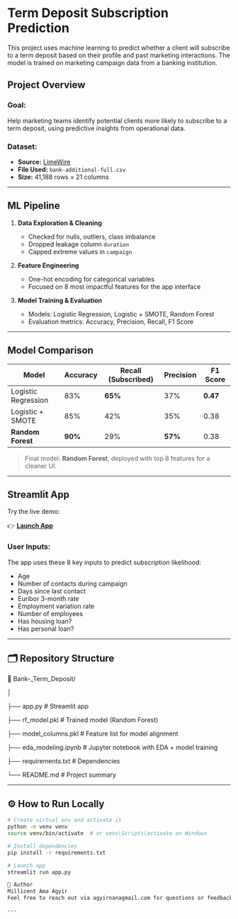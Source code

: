 
# Term Deposit Subscription Prediction

This project uses machine learning to predict whether a client will subscribe to a term deposit based on their profile and past marketing interactions. The model is trained on marketing campaign data from a banking institution.

## Project Overview

### Goal:
Help marketing teams identify potential clients more likely to subscribe to a term deposit, using predictive insights from operational data.

### Dataset:
- **Source:** [LimeWire](https://limewire.com/d/x7Hsa#Ml2ucdiZhL)
- **File Used:** `bank-additional-full.csv`
- **Size:** 41,188 rows × 21 columns

---

##  ML Pipeline

1. **Data Exploration & Cleaning**
   - Checked for nulls, outliers, class imbalance
   - Dropped leakage column `duration`
   - Capped extreme values in `campaign`
   
2. **Feature Engineering**
   - One-hot encoding for categorical variables
   - Focused on 8 most impactful features for the app interface
   
3. **Model Training & Evaluation**
   - Models: Logistic Regression, Logistic + SMOTE, Random Forest
   - Evaluation metrics: Accuracy, Precision, Recall, F1 Score

---

##  Model Comparison

| Model                     | Accuracy | Recall (Subscribed) | Precision | F1 Score |
|--------------------------|----------|----------------------|-----------|----------|
| Logistic Regression      | 83%      | **65%**              | 37%       | **0.47** |
| Logistic + SMOTE         | 85%      | 42%                  | 35%       | 0.38     |
| **Random Forest**        | **90%**  | 29%                  | **57%**   | 0.38     |

>  Final model: **Random Forest**, deployed with top 8 features for a cleaner UI.

---

##  Streamlit App

Try the live demo:

👉 **[Launch App](https://your-username-your-app.streamlit.app)**

### User Inputs:
The app uses these 8 key inputs to predict subscription likelihood:
- Age
- Number of contacts during campaign
- Days since last contact
- Euribor 3-month rate
- Employment variation rate
- Number of employees
- Has housing loan?
- Has personal loan?

---

## 🗂️ Repository Structure

📁 Bank-_Term_Deposit/

│

├── app.py # Streamlit app

├── rf_model.pkl # Trained model (Random Forest)

├── model_columns.pkl # Feature list for model alignment

├── eda_modeling.ipynb # Jupyter notebook with EDA + model training

├── requirements.txt # Dependencies

└── README.md # Project summary


---

## ⚙️ How to Run Locally

```bash
# Create virtual env and activate it
python -m venv venv
source venv/bin/activate  # or venv\Scripts\activate on Windows

# Install dependencies
pip install -r requirements.txt

# Launch app
streamlit run app.py

🙋 Author
Millicent Ama Agyir
Feel free to reach out via agyirnanagmail.com for questions or feedback!

---



